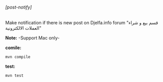 ###### [post-notify]

Make notification if there is new post on Djelfa.info forum
"قسم بيع و شراء العملات الالكترونية"

**Note:**
-Support Mac only-

**comile:**
```
mvn compile
```
**test:**
```
mvn test
```

